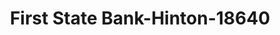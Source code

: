 ---
f_zip-code: 73047
f_state-code: OK
title: First State Bank-Hinton-18640
f_phone: 405-542-3101
f_city-only: Hinton
f_address: 101 West Main Hinton
f_location-unique-id: '18640'
slug: first-state-bank-hinton-18640
updated-on: '2024-05-30T13:46:58.046Z'
created-on: '2024-05-30T13:36:59.803Z'
published-on: '2024-05-30T13:54:32.469Z'
f_city-state: cms/city/hinton-ok.md
f_company: cms/company/first-state-bank-hinton.md
f_state: cms/state/oklahoma.md
layout: '[payday-loan].html'
tags: payday-loan
---